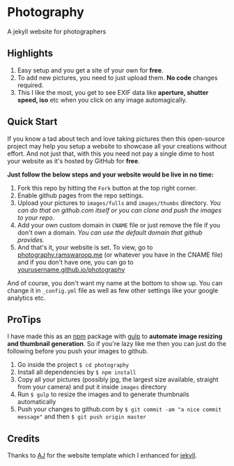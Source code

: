 # Photography
A jekyll website for photographers

## Highlights
1. Easy setup and you get a site of your own for __free__.
2. To add new pictures, you need to just upload them. __No code__ changes required.
3. This I like the most, you get to see EXIF data like __aperture, shutter speed, iso__ etc when you click on any image automagically.

## Quick Start
If you know a tad about tech and love taking pictures then this open-source project may help you setup a website to showcase
all your creations without effort. And not just that, with this you need not pay a single dime to host your website as
it's hosted by GitHub for __free__.

**Just follow the below steps and your website would be live in no time:**

1. Fork this repo by hitting the `Fork` button at the top right corner.
2. Enable github pages from the repo settings.
3. Upload your pictures to `images/fulls` and `images/thumbs` directory. _You can do that on github.com itself or you can clone and push the images to your repo._
4. Add your own custom domain in `CNAME` file or just remove the file if you don't own a domain. _You can use the default domain that github provides._
5. And that's it, your website is set. To view, go to [photography.ramswaroop.me](http://photography.ramswaroop.me) (or whatever you have in the CNAME file) and if you don't have one, you can go to [yourusername.github.io/photography](http://yourusername.github.io/photography)

And of course, you don't want my name at the bottom to show up. You can change it in `_config.yml` file as well as few other settings like your google analytics etc.
 
## ProTips
I have made this as an [npm](https://www.npmjs.com) package with [gulp](http://gulpjs.com/) to __automate image resizing
and thumbnail generation__. So if you're lazy like me then you can just do the following before you push your images to github.

1. Go inside the project `$ cd photography`
2. Install all dependencies by `$ npm install`
3. Copy all your pictures (possibly jpg, the largest size available, straight from your camera) and put it inside `images` directory
4. Run `$ gulp` to resize the images and to generate thumbnails automatically
5. Push your changes to github.com by `$ git commit -am "a nice commit message"` and then `$ git push origin master`

## Credits
Thanks to [AJ](https://twitter.com/ajlkn) for the website template which I enhanced for [jekyll](http://jekyllrb.com/).


